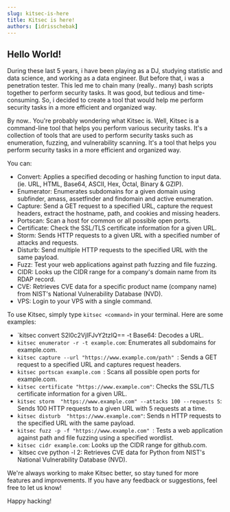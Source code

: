 ```yaml
---
slug: kitsec-is-here
title: Kitsec is here!
authors: [idrisschebak]
---
```


## Hello World!

During these last 5 years, i have been playing as a DJ, studying statistic and data science, and working as a data engineer.
But before that, i was a  penetration tester. This led me to chain many (really.. many) bash scripts together to perform security tasks.
It was good, but tedious and time-consuming. So, i decided to create a tool that would help me perform security tasks in a more efficient and organized way.

By now.. You're probably wondering what Kitsec is. Well, Kitsec is a command-line tool that helps you perform various security tasks. 
It's a collection of tools that are used to perform security tasks such as enumeration, fuzzing, and vulnerability scanning. 
It's a tool that helps you perform security tasks in a more efficient and organized way.

You can: 
- Convert: Applies a specified decoding or hashing function to input data. (ie. URL, HTML, Base64, ASCII, Hex, Octal, Binary & GZIP).
- Enumerator: Enumerates subdomains for a given domain using subfinder, amass, assetfinder and findomain and active enumeration.
- Capture: Send a GET request to a specified URL, capture the request headers, extract the hostname, path, and cookies and missing headers.
- Portscan: Scan a host for common or all possible open ports.
- Certificate: Check the SSL/TLS certificate information for a given URL.
- Storm: Sends HTTP requests to a given URL with a specified number of attacks and requests.
- Disturb: Send multiple HTTP requests to the specified URL with the same payload.
- Fuzz: Test your web applications against path fuzzing and file fuzzing.
- CIDR: Looks up the CIDR range for a company's domain name from its RDAP record.
- CVE: Retrieves CVE data for a specific product name (company name) from NIST's National Vulnerability Database (NVD).
- VPS: Login to your VPS with a single command.

To use Kitsec, simply type `kitsec <command>` in your terminal. Here are some examples:

- `kitsec convert S2l0c2VjIFJvY2tzIQ== -t Base64: Decodes a URL.
- `kitsec enumerator -r -t example.com`: Enumerates all subdomains for example.com.
- `kitsec capture --url "https://www.example.com/path" `: Sends a GET request to a specified URL and captures request headers.
- `kitsec portscan example.com `: Scans all possible open ports for example.com.
- `kitsec certificate "https://www.example.com"`: Checks the SSL/TLS certificate information for a given URL.
- `kitsec storm  "https://www.example.com" --attacks 100 --requests 5`: Sends 100 HTTP requests to a given URL with 5 requests at a time.
- `kitsec disturb  "https://www.example.com"`: Sends n HTTP requests to the specified URL with the same payload.
- `kitsec fuzz -p -f "https://www.example.com" `: Tests a web application against path and file fuzzing using a specified wordlist.
- `kitsec cidr example.com`: Looks up the CIDR range for github.com.
- `kitsec cve python -l 2: Retrieves CVE data for Python from NIST's National Vulnerability Database (NVD).

We're always working to make Kitsec better, so stay tuned for more features and improvements. If you have any feedback or suggestions, feel free to let us know!

Happy hacking!
